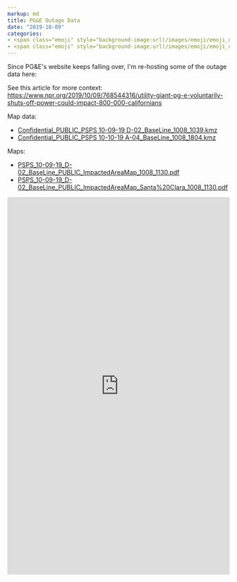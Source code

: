 ```yaml
---
markup: md
title: PG&E Outage Data
date: "2019-10-09"
categories:
- <span class="emoji" style="background-image:url(/images/emoji/emoji_u1f4f7.png)" title=":camera:"/>:camera:</span>
- <span class="emoji" style="background-image:url(/images/emoji/emoji_u1f3de.png)" title=":national_park:"/>:national_park:</span>
---
```


Since PG&E's website keeps falling over, I'm re-hosting some of the outage data here:

See this article for more context:
https://www.npr.org/2019/10/09/768544316/utility-giant-pg-e-voluntarily-shuts-off-power-could-impact-800-000-californians

Map data:
- <a href="https://elder.dev/files/pge-outage/Confidential_PUBLIC_PSPS%2010-09-19%20D-02_BaseLine_1008_1039.kmz">Confidential_PUBLIC_PSPS 10-09-19 D-02_BaseLine_1008_1039.kmz</a>
- <a href="https://elder.dev/files/pge-outage/Confidential_PUBLIC_PSPS%2010-10-19%20A-04_BaseLine_1008_1804.kmz">Confidential_PUBLIC_PSPS 10-10-19 A-04_BaseLine_1008_1804.kmz</a>

Maps:
- <a href="https://elder.dev/files/pge-outage/PSPS_10-09-19_D-02_BaseLine_PUBLIC_ImpactedAreaMap_1008_1130.pdf">PSPS_10-09-19_D-02_BaseLine_PUBLIC_ImpactedAreaMap_1008_1130.pdf</a>
- <a href="https://elder.dev/files/pge-outage/PSPS_10-09-19_D-02_BaseLine_PUBLIC_ImpactedAreaMap_Santa%20Clara_1008_1130.pdf">PSPS_10-09-19_D-02_BaseLine_PUBLIC_ImpactedAreaMap_Santa%20Clara_1008_1130.pdf</a>

<div style="position:relative;padding-top:170%;background:yellow">
    <iframe src="https://docs.google.com/viewer?embedded=true&url=https://elder.dev/files/pge-outage/PSPS_10-09-19_D-02_BaseLine_PUBLIC_ImpactedAreaMap_1008_1130.pdf" frameborder="0" style="position:absolute;top:0;left:0;width:100%;height:100%;"></iframe>
</div>

